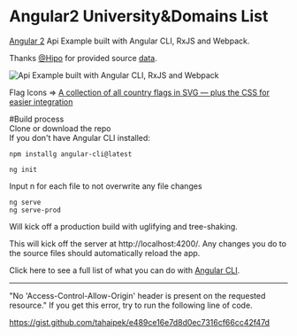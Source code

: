 # Angular2 University&Domains List		
[Angular 2](https://github.com/angular/angular) Api Example built with Angular CLI, RxJS and Webpack.		
		
Thanks [@Hipo](https://github.com/Hipo) for provided source [data](https://github.com/Hipo/university-domains-list).		
		
		
![Api Example built with Angular CLI, RxJS and Webpack](https://github.com/tahaipek/angular2-university-domains-list/blob/master/Ng2.png?raw=true) 		
		
		
Flag Icons => [A collection of all country flags in SVG — plus the CSS for easier integration](http://flag-icon-css.lip.is/)		
		
#Build process		
Clone or download the repo		
If you don't have Angular CLI installed: 		
		
    npm installg angular-cli@latest		
		
    ng init		
		
Input n for each file to not overwrite any file changes		
		
    ng serve		
    ng serve-prod 		
		
Will kick off a production build with uglifying and tree-shaking.		
		
This will kick off the server at http://localhost:4200/. Any changes you do to the source files should automatically reload the app.		
		
Click here to see a full list of what you can do with [Angular CLI](https://cli.angular.io/).		
		
		
		
----------		
		
		
"No 'Access-Control-Allow-Origin' header is present on the requested resource." If you get this error, try to run the following line of code.		
		
https://gist.github.com/tahaipek/e489ce16e7d8d0ec7316cf66cc42f47d
